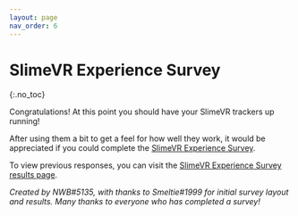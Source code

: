 ```yaml
---
layout: page
nav_order: 6
---
```


# SlimeVR Experience Survey
{:.no_toc}

Congratulations! At this point you should have your SlimeVR trackers up running!

After using them a bit to get a feel for how well they work, it would be appreciated if you could complete the [SlimeVR Experience Survey](https://forms.gle/PtmYCJhRSDTGLJZW9).

To view previous responses, you can visit the [SlimeVR Experience Survey results page](https://docs.google.com/forms/d/1bBzYfVTgsse92PiBJdrmTywRFrKdK2aQx0bpH8giioA/viewanalytics).


*Created by NWB#5135, with thanks to Smeltie#1999 for initial survey layout and results.* 
*Many thanks to everyone who has completed a survey!*